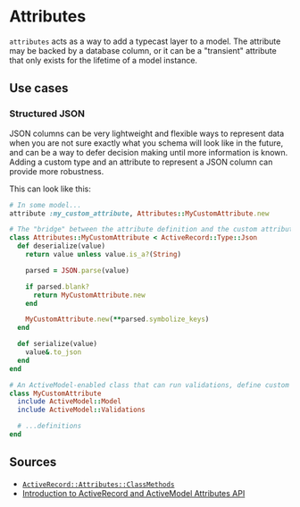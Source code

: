 # Attributes

`attributes` acts as a way to add a typecast layer to a model. The attribute may be backed by a database column, or it can be a "transient" attribute that only exists for the lifetime of a model instance.

## Use cases

### Structured JSON

JSON columns can be very lightweight and flexible ways to represent data when you are not sure exactly what you schema will look like in the future, and can be a way to defer decision making until more information is known. Adding a custom type and an attribute to represent a JSON column can provide more robustness.

This can look like this:

```ruby
# In some model...
attribute :my_custom_attribute, Attributes::MyCustomAttribute.new
```

```ruby
# The "bridge" between the attribute definition and the custom attribute type
class Attributes::MyCustomAttribute < ActiveRecord::Type::Json
  def deserialize(value)
    return value unless value.is_a?(String)

    parsed = JSON.parse(value)

    if parsed.blank?
      return MyCustomAttribute.new
    end

    MyCustomAttribute.new(**parsed.symbolize_keys)
  end

  def serialize(value)
    value&.to_json
  end
end
```

```ruby
# An ActiveModel-enabled class that can run validations, define custom comparators, etc.
class MyCustomAttribute
  include ActiveModel::Model
  include ActiveModel::Validations

  # ...definitions
end
```

## Sources

- [`ActiveRecord::Attributes::ClassMethods`](https://api.rubyonrails.org/classes/ActiveRecord/Attributes/ClassMethods.html)
- [Introduction to ActiveRecord and ActiveModel Attributes API](https://karolgalanciak.com/blog/2016/12/04/introduction-to-activerecord-and-activemodel-attributes-api/)
